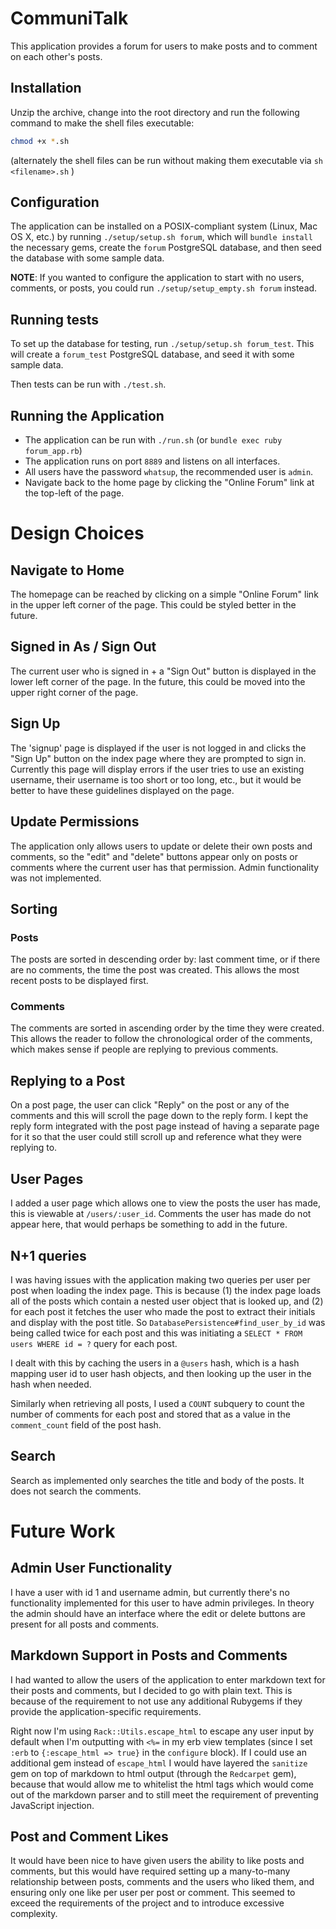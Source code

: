 # CommuniTalk

This application provides a forum for users to make posts and to comment on each other's posts.

## Installation

Unzip the archive, change into the root directory and run the following command to make the shell files executable:

```bash
chmod +x *.sh
```

(alternately the shell files can be run without making them executable via `sh <filename>.sh` )

## Configuration

The application can be installed on a POSIX-compliant system (Linux, Mac OS X, etc.) by running `./setup/setup.sh forum`, which will `bundle install` the necessary gems, create the `forum` PostgreSQL database, and then seed the database with some sample data.

**NOTE**: If you wanted to configure the application to start with no users, comments, or posts, you could run `./setup/setup_empty.sh forum` instead.

## Running tests

To set up the database for testing, run `./setup/setup.sh forum_test`. This will create a `forum_test` PostgreSQL database, and seed it with some sample data.

Then tests can be run with `./test.sh`.

## Running the Application

- The application can be run with `./run.sh` (or `bundle exec ruby forum_app.rb`)
- The application runs on port `8889` and listens on all interfaces.
- All users have the password `whatsup`, the recommended user is `admin`.
- Navigate back to the home page by clicking the "Online Forum" link at the top-left of the page.

# Design Choices

## Navigate to Home

The homepage can be reached by clicking on a simple "Online Forum" link in the upper left corner of the page. This could be styled better in the future.

## Signed in As / Sign Out

The current user who is signed in + a "Sign Out" button is displayed in the lower left corner of the page. In the future, this could be moved into the upper right corner of the page.

## Sign Up

The 'signup' page is displayed if the user is not logged in and clicks the "Sign Up" button on the index page where they are prompted to sign in. Currently this page will display errors if the user tries to use an existing username, their username is too short or too long, etc., but it would be better to have these guidelines displayed on the page.

## Update Permissions

The application only allows users to update or delete their own posts and comments, so the "edit" and "delete" buttons appear only on posts or comments where the current user has that permission. Admin functionality was not implemented.

## Sorting

### Posts

The posts are sorted in descending order by: last comment time, or if there are no comments, the time the post was created. This allows the most recent posts to be displayed first.

### Comments

The comments are sorted in ascending order by the time they were created. This allows the reader to follow the chronological order of the comments, which makes sense if people are replying to previous comments.

## Replying to a Post

On a post page, the user can click "Reply" on the post or any of the comments and this will scroll the page down to the reply form. I kept the reply form integrated with the post page instead of having a separate page for it so that the user could still scroll up and reference what they were replying to.


## User Pages

I added a user page which allows one to view the posts the user has made, this is viewable at `/users/:user_id`. Comments the user has made do not appear here, that would perhaps be something to add in the future.

## N+1 queries

I was having issues with the application making two queries per user per post when loading the index page. This is because (1) the index page loads all of the posts which contain a nested user object that is looked up, and (2) for each post it fetches the user who made the post to extract their initials and display with the post title. So `DatabasePersistence#find_user_by_id` was being called twice for each post and this was initiating a `SELECT * FROM users WHERE id = ?` query for each post. 

I dealt with this by caching the users in a `@users` hash, which is a hash mapping user id to user hash objects, and then looking up the user in the hash when needed.

Similarly when retrieving all posts, I used a `COUNT` subquery to count the number of comments for each post and stored that as a value in the `comment_count` field of the post hash.

## Search

Search as implemented only searches the title and body of the posts. It does not search the comments. 

# Future Work

## Admin User Functionality

I have a user with id 1 and username admin, but currently there's no functionality implemented for this user to have admin privileges. In theory the admin should have an interface where the edit or delete buttons are present for all posts and comments.

## Markdown Support in Posts and Comments

I had wanted to allow the users of the application to enter markdown text for their posts and comments, but I decided to go with plain text. This is because of the requirement to not use any additional Rubygems if they provide the application-specific requirements.

Right now I'm using `Rack::Utils.escape_html` to escape any user input by default when I'm outputting with `<%=` in my erb view templates (since I set `:erb` to `{:escape_html => true}` in the `configure` block). If I could use an additional gem instead of `escape_html` I would have layered the `sanitize` gem on top of markdown to html output (through the `Redcarpet` gem), because that would allow me to whitelist the html tags which would come out of the markdown parser and to still meet the requirement of preventing JavaScript injection.

## Post and Comment Likes

It would have been nice to have given users the ability to like posts and comments, but this would have required setting up a many-to-many relationship between posts, comments and the users who liked them, and ensuring only one like per user per post or comment. This seemed to exceed the requirements of the project and to introduce excessive complexity.